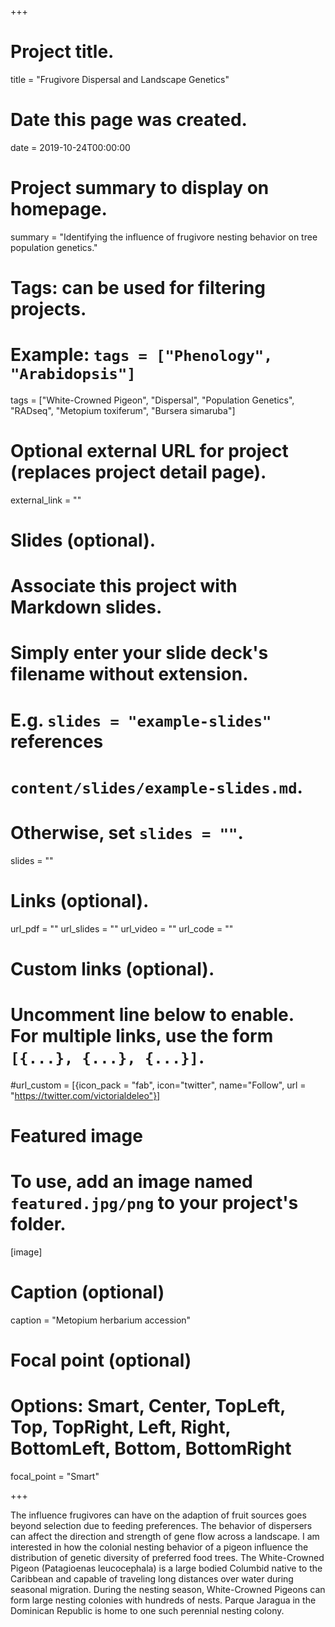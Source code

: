 +++
  # Project title.
  title = "Frugivore Dispersal and Landscape Genetics"
  
  # Date this page was created.
  date = 2019-10-24T00:00:00
  
  # Project summary to display on homepage.
  summary = "Identifying the influence of frugivore nesting behavior on tree population genetics."
  
  # Tags: can be used for filtering projects.
  # Example: `tags = ["Phenology", "Arabidopsis"]`
  tags = ["White-Crowned Pigeon", "Dispersal", "Population Genetics", "RADseq", "Metopium toxiferum", "Bursera simaruba"]
  
  # Optional external URL for project (replaces project detail page).
  external_link = ""
  
  # Slides (optional).
  #   Associate this project with Markdown slides.
  #   Simply enter your slide deck's filename without extension.
  #   E.g. `slides = "example-slides"` references 
  #   `content/slides/example-slides.md`.
  #   Otherwise, set `slides = ""`.
  slides = ""
  
  # Links (optional).
  url_pdf = ""
  url_slides = ""
  url_video = ""
  url_code = ""
  
  # Custom links (optional).
  #   Uncomment line below to enable. For multiple links, use the form `[{...}, {...}, {...}]`.
  #url_custom = [{icon_pack = "fab", icon="twitter", name="Follow", url = "https://twitter.com/victorialdeleo"}]
  
  # Featured image
  # To use, add an image named `featured.jpg/png` to your project's folder. 
  [image]
  # Caption (optional)
  caption = "Metopium herbarium accession"
  
  # Focal point (optional)
  # Options: Smart, Center, TopLeft, Top, TopRight, Left, Right, BottomLeft, Bottom, BottomRight
  focal_point = "Smart"

+++
    
The influence frugivores can have on the adaption of fruit sources goes beyond selection due to feeding preferences. The behavior of dispersers can affect the direction and strength of gene flow across a landscape. I am interested in how the colonial nesting behavior of a pigeon influence the distribution of genetic diversity of preferred food trees.
The White-Crowned Pigeon (Patagioenas leucocephala) is a large bodied Columbid native to the Caribbean and capable of traveling long distances over water during seasonal migration. During the nesting season, White-Crowned Pigeons can form large nesting colonies with hundreds of nests. Parque Jaragua in the Dominican Republic is home to one such perennial nesting colony. 
